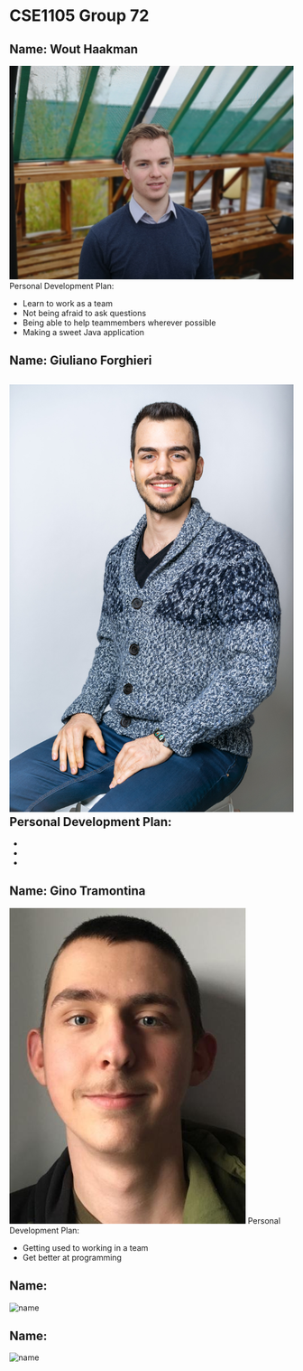 # CSE1105 Group 72

## Name: Wout Haakman
![Wout Haakman](WoutHaakman.jpg)
Personal Development Plan:
- Learn to work as a team
- Not being afraid to ask questions
- Being able to help teammembers wherever possible
- Making a sweet Java application

## Name: Giuliano Forghieri
![Giuliano Forghieri](gforghieri.jpg)
Personal Development Plan:
-
-
-
-

## Name: Gino Tramontina
![Gino Tramontina](GinoTramontina.jpg)
Personal Development Plan:
- Getting used to working in a team
- Get better at programming

## Name:
![name]()

## Name:
![name]()
